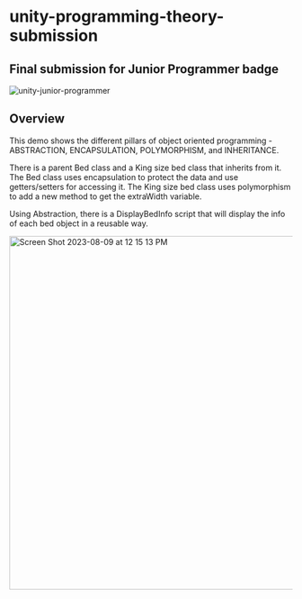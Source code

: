 # unity-programming-theory-submission

## Final submission for Junior Programmer badge 


![unity-junior-programmer](https://github.com/djtanner/unity-programming-theory-submission/assets/3960256/356298c8-83c7-4bcf-8349-fea3ac7ddf27)


## Overview

This demo shows the different pillars of object oriented programming - ABSTRACTION, ENCAPSULATION, POLYMORPHISM, and INHERITANCE.

There is a parent Bed class and a King size bed class that inherits from it. The Bed class uses encapsulation to protect the data and use getters/setters for accessing it. The King size bed class uses polymorphism to add a new method to get the extraWidth variable.

Using Abstraction, there is a DisplayBedInfo script that will display the info of each bed object in a reusable way.

<img width="628" alt="Screen Shot 2023-08-09 at 12 15 13 PM" src="https://github.com/djtanner/unity-programming-theory-submission/assets/3960256/3afb211f-44b4-404c-a94e-d02a3acdbf0b">
